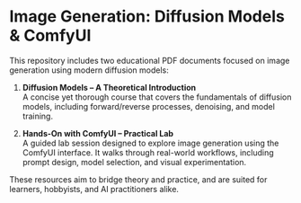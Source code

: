 # Image Generation: Diffusion Models & ComfyUI

This repository includes two educational PDF documents focused on image generation using modern diffusion models:

1. **Diffusion Models – A Theoretical Introduction**  
   A concise yet thorough course that covers the fundamentals of diffusion models, including forward/reverse processes, denoising, and model training.

2. **Hands-On with ComfyUI – Practical Lab**  
   A guided lab session designed to explore image generation using the ComfyUI interface. It walks through real-world workflows, including prompt design, model selection, and visual experimentation.

These resources aim to bridge theory and practice, and are suited for learners, hobbyists, and AI practitioners alike.
